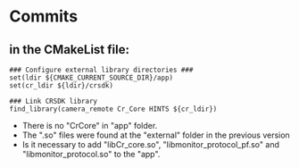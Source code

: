 # Commits

## in the CMakeList file:

```
### Configure external library directories ###
set(ldir ${CMAKE_CURRENT_SOURCE_DIR}/app)
set(cr_ldir ${ldir}/crsdk)

### Link CRSDK library
find_library(camera_remote Cr_Core HINTS ${cr_ldir})
```

* There is no "CrCore" in "app" folder.
* The ".so" files were found at the "external" folder in the previous version
* Is it necessary to add "libCr_core.so", "libmonitor_protocol_pf.so" and "libmonitor_protocol.so" to the "app".